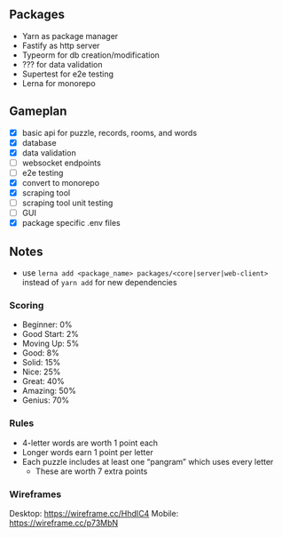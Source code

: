 ## Packages
- Yarn as package manager
- Fastify as http server
- Typeorm for db creation/modification
- ??? for data validation
- Supertest for e2e testing
- Lerna for monorepo

## Gameplan
- [x] basic api for puzzle, records, rooms, and words
- [x] database
- [x] data validation
- [ ] websocket endpoints
- [ ] e2e testing
- [x] convert to monorepo
- [x] scraping tool
- [ ] scraping tool unit testing
- [ ] GUI
- [x] package specific .env files

## Notes
- use `lerna add <package_name> packages/<core|server|web-client>` instead of `yarn add` for new dependencies

### Scoring
- Beginner: 0%
- Good Start: 2%
- Moving Up: 5%
- Good: 8%
- Solid: 15%
- Nice: 25%
- Great: 40%
- Amazing: 50%
- Genius: 70%

### Rules
- 4-letter words are worth 1 point each
- Longer words earn 1 point per letter
- Each puzzle includes at least one “pangram” which uses every letter
  - These are worth 7 extra points

### Wireframes
Desktop: https://wireframe.cc/HhdIC4
Mobile: https://wireframe.cc/p73MbN